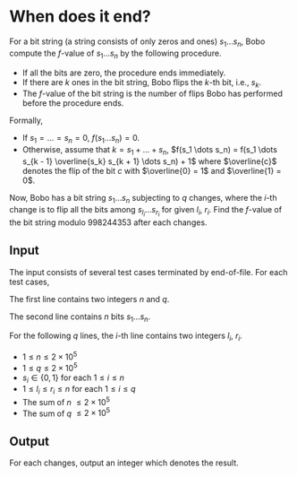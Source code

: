 # When does it end?

For a bit string (a string consists of only zeros and ones) $s_1\dots s_n$, Bobo compute the $f$-value of $s_1\dots s_n$ by the following procedure.

* If all the bits are zero, the procedure ends immediately.
* If there are $k$ ones in the bit string, Bobo flips the $k$-th bit, i.e., $s_k$.
* The $f$-value of the bit string is the number of flips Bobo has performed before the procedure ends.

Formally,

* If $s_1 = \dots = s_n = 0$, $f(s_1 \dots s_n) = 0$.
* Otherwise, assume that $k = s_1 + \dots + s_n$, $f(s_1 \dots s_n) = f(s_1 \dots s_{k - 1} \overline{s_k} s_{k + 1} \dots s_n) + 1$ where $\overline{c}$ denotes the flip of the bit $c$ with $\overline{0} = 1$ and $\overline{1} = 0$.

Now, Bobo has a bit string $s_1 \dots s_n$ subjecting to $q$ changes, where the $i$-th change is to flip all the bits among $s_{l_i} \dots s_{r_i}$ for given $l_i$, $r_i$. Find the $f$-value of the bit string modulo $998244353$ after each changes.

## Input

The input consists of several test cases terminated by end-of-file. For each test cases,

The first line contains two integers $n$ and $q$.

The second line contains $n$ bits $s_1 \dots s_n$.

For the following $q$ lines, the $i$-th line contains two integers $l_i$, $r_i$.

* $1 \le n \le 2 \times 10^5$
* $1 \le q \le 2 \times 10^5$
* $s_i \in \{0, 1\}$ for each $1 \leq i \leq n$
* $1 \leq l_i \leq r_i \leq n$ for each $1 \leq i \leq q$
* The sum of $n$ $\leq 2 \times 10^5$
* The sum of $q$ $\leq 2 \times 10^5$

## Output

For each changes, output an integer which denotes the result.

<!--SAMPLES-->
